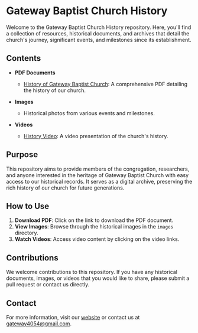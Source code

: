 # Gateway Baptist Church History

Welcome to the Gateway Baptist Church History repository. Here, you'll find a collection of resources, historical documents, and archives that detail the church's journey, significant events, and milestones since its establishment.

## Contents

- **PDF Documents**
  - [History of Gateway Baptist Church](GBChistory.pdf): A comprehensive PDF detailing the history of our church.

- **Images**
  - Historical photos from various events and milestones.

- **Videos**
  - [History Video](history-video.mp4): A video presentation of the church's history.

## Purpose

This repository aims to provide members of the congregation, researchers, and anyone interested in the heritage of Gateway Baptist Church with easy access to our historical records. It serves as a digital archive, preserving the rich history of our church for future generations.

## How to Use

1. **Download PDF**: Click on the link to download the PDF document.
2. **View Images**: Browse through the historical images in the `images` directory.
3. **Watch Videos**: Access video content by clicking on the video links.

## Contributions

We welcome contributions to this repository. If you have any historical documents, images, or videos that you would like to share, please submit a pull request or contact us directly.

## Contact

For more information, visit our [website](https://ayomide-philip.github.io/gatewaybc-history/) or contact us at [gateway4054@gmail.com](mailto:gateway4054@gmail.com).
